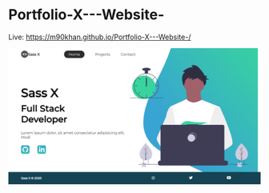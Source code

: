 # Portfolio-X---Website-
Live: https://m90khan.github.io/Portfolio-X---Website-/

<img src="overview.jpg">
